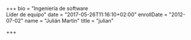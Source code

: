 +++
bio = "Ingeniería de software<br/> Líder de equipo"
date = "2017-05-26T11:16:10+02:00"
enrollDate = "2012-07-02"
name = "Julián Martín"
title = "julian"

+++

